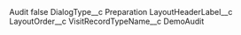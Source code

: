 <?xml version="1.0" encoding="UTF-8"?>
<CustomMetadata xmlns="http://soap.sforce.com/2006/04/metadata" xmlns:xsi="http://www.w3.org/2001/XMLSchema-instance" xmlns:xsd="http://www.w3.org/2001/XMLSchema">
    <label>Audit</label>
    <protected>false</protected>
    <values>
        <field>DialogType__c</field>
        <value xsi:type="xsd:string">Preparation</value>
    </values>
    <values>
        <field>LayoutHeaderLabel__c</field>
        <value xsi:nil="true"/>
    </values>
    <values>
        <field>LayoutOrder__c</field>
        <value xsi:nil="true"/>
    </values>
    <values>
        <field>VisitRecordTypeName__c</field>
        <value xsi:type="xsd:string">DemoAudit</value>
    </values>
</CustomMetadata>
